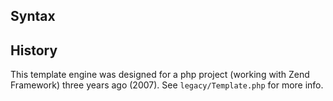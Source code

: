## Syntax

## History
This template engine was designed for a php project (working with Zend Framework) three years ago (2007).
See `legacy/Template.php` for more info.
